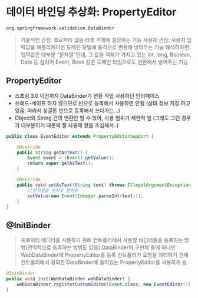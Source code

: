 # 데이터 바인딩 추상화: PropertyEditor
`org.springframework.validation.DataBinder`
> 기술적인 관점: 프로퍼티 값을 타겟 객체에 설정하는 기능
> 사용자 관점: 사용자 입력값을 애플리케이션 도메인 모델에 동적으로 변환해 넣어주는 기능
> 해석하자면: 입력값은 대부분 “문자열”인데, 그 값을 객체가 가지고 있는 int, long, Boolean, Date 등 
> 심지어 Event, Book 같은 도메인 타입으로도 변환해서 넣어주는 기능

## PropertyEditor
- 스프링 3.0 이전까지 DataBinder가 변환 작업 사용하던 인터페이스
- 쓰레드-세이프 하지 않으므로 빈으로 등록해서 사용하면 안됨
  (상태 정보 저장 하고 있음, 따라서 싱글톤 빈으로 등록해서 쓰다가는...)
- Object와 String 간의 변환만 할 수 있어, 사용 범위가 제한적 임 
  (그래도 그런 경우가 대부분이기 때문에 잘 사용해 왔음 조심해서..)
```java
public class EventEditor extends PropertyEditorSupport {

    @Override
    public String getAsText() {
        Event event = (Event) getValue();
        return super.getAsText();
    }

    @Override
    public void setAsText(String text) throws IllegalArgumentException {
        //문자열을 숫자로 변환함
        setValue(new Event(Integer.parseInt(text)));
    }
}
```

## @InitBinder
> 프로퍼티 에디터를 사용하기 위해 컨트롤러에서 사용할 바인더들을 등록하는 방법(전역적으로 등록하는 방법도 있음)
> DataBinder의 구현체 중에 하나인 WebDataBinder에 PropertyEditor를 등록
> 컨트롤러가 요청을 처리하기 전에 컨트롤러에서 정의한 DataBinder에 들어있는 PropertyEditor를 사용하게 됨
```java
@InitBinder
public void init(WebDataBinder webDataBinder) {
    webDataBinder.registerCustomEditor(Event.class, new EventEditor());
}
```
